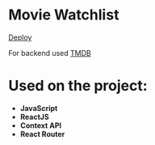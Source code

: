 # Movie Watchlist

[Deploy](https://liirus91-movie-watchlist.netlify.app/)

For backend used [TMDB](https://www.themoviedb.org/)

# Used on the project:

- **JavaScript**
- **ReactJS**
- **Context API**
- **React Router**
